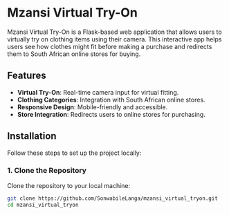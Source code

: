 # Mzansi Virtual Try-On

Mzansi Virtual Try-On is a Flask-based web application that allows users to virtually try on clothing items using their camera. This interactive app helps users see how clothes might fit before making a purchase and redirects them to South African online stores for buying.

## Features

- **Virtual Try-On**: Real-time camera input for virtual fitting.
- **Clothing Categories**: Integration with South African online stores.
- **Responsive Design**: Mobile-friendly and accessible.
- **Store Integration**: Redirects users to online stores for purchasing.

## Installation

Follow these steps to set up the project locally:

### 1. Clone the Repository

Clone the repository to your local machine:

```bash
git clone https://github.com/SonwabileLanga/mzansi_virtual_tryon.git
cd mzansi_virtual_tryon
